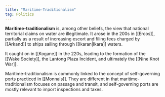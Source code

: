 ```yaml
---
title: "Maritime-Traditionalism"
tag: Politics
---
```


**Maritime-traditionalism** is, among other beliefs, the view that national territorial claims on water are illegitimate. It arose in the 200s in [[Ercos]], partially as a result of increasing escort and filing fees charged by [[Arkand]] to ships sailing through [[Ikaran|Ikara]] waters.

It caught on in [[Kogane]] in the 220s, leading to the formation of the [[Wake Society]], the Lantong Plaza Incident, and ultimately the [[Nine Knot War]].

Maritime-traditionalism is commonly linked to the concept of self-governing ports practiced in [[Monnais]]. They are different in that maritime-traditionalism focuses on passage and transit, and self-governing ports are mostly relevant to import inspections and taxes.

